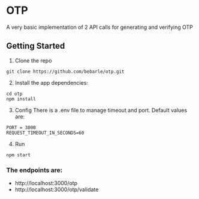 # OTP
A very basic implementation of 2 API calls for generating and verifying OTP

## Getting Started
1. Clone the repo
```
git clone https://github.com/bebarle/otp.git
```

2. Install the app dependencies:
```
cd otp
npm install
```

3. Config
There is a .env file to manage timeout and port.  Default values are:
```
PORT = 3000
REQUEST_TIMEOUT_IN_SECONDS=60
```

4.  Run
```
npm start
```

### The endpoints are:
- http://localhost:3000/otp
- http://localhost:3000/otp/validate